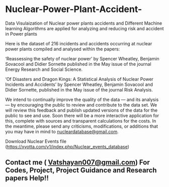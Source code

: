 # Nuclear-Power-Plant-Accident-

Data Visulaization of Nuclear power plants accidents and Different Machine learning Algorithms are applied for analyzing and reducing risk and accident in Power plants

Here is the dataset of 216 incidents and accidents occurring at nuclear power plants compiled and analysed within the papers:

‘Reassessing the safety of nuclear power’ by Spencer Wheatley, Benjamin Sovacool and Didier Sornette published in the May issue of the journal Energy Research and Social Science.

‘Of Disasters and Dragon Kings: A Statistical Analysis of Nuclear Power Incidents and Accidents’ by Spencer Wheatley, Benjamin Sovacool and Didier Sornette, published in the May issue of the journal Risk Analysis.

We intend to continually improve the quality of the data — and its analysis — by encouraging the public to review and contribute to the data set. We will review this feedback and publish updated versions of the data for the public to see and use. Soon there will be a more interactive application for this, complete with sources and transparent calculations for the costs. In the meantime, please send any criticisms, modifications, or additions that you may have in mind to nucleardatabase@gmail.com.

Download Nuclear Events file (https://xyotta.com/v1/index.php/Nuclear_events_database)



## Contact me ( Vatshayan007@gmail.com) For Codes, Project,  Project Guidance  and Research papers Help!!

